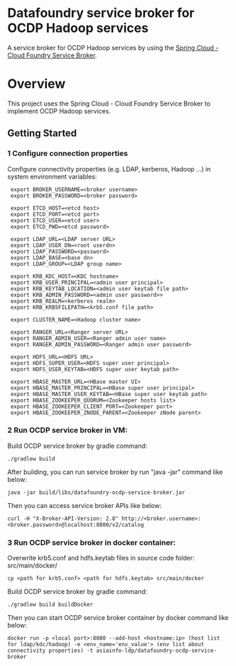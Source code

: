 # Datafoundry service broker for OCDP Hadoop services
A service broker for OCDP Hadoop services by using the [Spring Cloud - Cloud Foundry Service Broker](https://github.com/spring-cloud/spring-cloud-cloudfoundry-service-broker).

# Overview

This project uses the Spring Cloud - Cloud Foundry Service Broker to implement OCDP Hadoop services.

## Getting Started

### 1 Configure connection properties
Configure connectivity properties (e.g. LDAP, kerberos, Hadoop ...) in system environment variables:

     export BROKER_USERNAME=<broker username>
     export BROKER_PASSWORD=<broker password>

     export ETCD_HOST=<etcd host>
     export ETCD_PORT=<etcd port>
     export ETCD_USER=<etcd user>
     export ETCD_PWD=<etcd password>

     export LDAP_URL=<LDAP server URL>
     export LDAP_USER_DN=<root userdn>
     export LDAP_PASSWORD=<password>
     export LDAP_BASE=<base dn>
     export LDAP_GROUP=<LDAP group name>

     export KRB_KDC_HOST=<KDC hostname>
     export KRB_USER_PRINCIPAL=<admin user principal>
     export KRB_KEYTAB_LOCATION=<admin user keytab file path>
     export KRB_ADMIN_PASSWORD=<admin user password>>
     export KRB_REALM=<kerberos realm>
     export KRB_KRB5FILEPATH=<krb5.conf file path>

     export CLUSTER_NAME=<Hadoop cluster name>

     export RANGER_URL=<Ranger server URL>
     export RANGER_ADMIN_USER=<Ranger admin user name>
     export RANGER_ADMIN_PASSWORD=<Ranger admin user password>

     export HDFS_URL=<HDFS URL>
     export HDFS_SUPER_USER=<HDFS super user principal>
     export HDFS_USER_KEYTAB=<HDFS super user keytab path>

     export HBASE_MASTER_URL=<HBase master UI>
     export HBASE_MASTER_PRINCIPAL=<HBase super user principal>
     export HBASE_MASTER_USER_KEYTAB=<HBase super user keytab path>
     export HBASE_ZOOKEEPER_QUORUM=<Zookeeper hosts list>
     export HBASE_ZOOKEEPER_CLIENT_PORT=<Zookeeper port>
     export HBASE_ZOOKEEPER_ZNODE_PARENT=<Zookeeper zNode parent>

### 2 Run OCDP service broker in VM:
Build OCDP service broker by gradle command:

    ./gradlew build

After building, you can run service broker by run "java -jar" command like below:

    java -jar build/libs/datafoundry-ocdp-service-broker.jar

Then you can access service broker APIs like below:

    curl -H "X-Broker-API-Version: 2.8" http://<broker.username>:<broker.password>@localhost:8080/v2/catalog

### 3 Run OCDP service broker in docker container:
Overwrite krb5.conf and hdfs.keytab files in source code folder: src/main/docker/

    cp <path for krb5.conf> <path for hdfs.keytab> src/main/docker

Build OCDP service broker by gradle command:

    ./gradlew build buildDocker

Then you can start OCDP service broker container by docker command like below:

    docker run -p <local port>:8080 --add-host <hostname:ip> (host list for ldap/kdc/hadoop) -e <env_name='env_value'> (env list about connectivity properties) -t asiainfo-ldp/datafoundry-ocdp-service-broker

